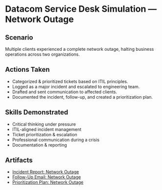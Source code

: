 # Datacom Service Desk Simulation — Network Outage

## Scenario
Multiple clients experienced a complete network outage, halting business operations across two organizations.

## Actions Taken
- Categorized & prioritized tickets based on ITIL principles.
- Logged as a major incident and escalated to engineering team.
- Drafted and sent communication to affected clients.
- Documented the incident, follow-up, and created a prioritization plan.

## Skills Demonstrated
- Critical thinking under pressure
- ITIL-aligned incident management
- Ticket prioritization & escalation
- Professional communication during a crisis
- Documentation & reporting

## Artifacts
- [Incident Report: Network Outage](../../artifacts/Datacom_Network_Incident_Report.pdf)
- [Follow-Up Email: Network Outage](../../artifacts/Datacom_Network_FollowUp_Email.pdf)
- [Prioritization Plan: Network Outage](../../artifacts/Datacom_Network_Outage_Prioritization_Plan.pdf)
